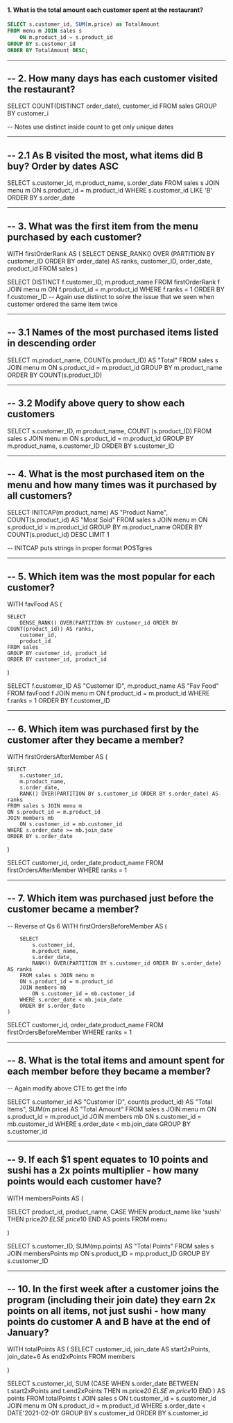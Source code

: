 


#### 1. What is the total amount each customer spent at the restaurant?


```SQL
SELECT s.customer_id, SUM(m.price) as TotalAmount
FROM menu m JOIN sales s
    ON m.product_id = s.product_id
GROUP BY s.customer_id
ORDER BY TotalAmount DESC;
```


------
-- 2. How many days has each customer visited the restaurant?
------

SELECT  COUNT(DISTINCT order_date), customer_id 
FROM sales
GROUP BY customer_i

-- Notes use distinct inside count to get only unique dates 

------
-- 2.1 As B visited the most, what items did B buy? Order by dates ASC
------
SELECT s.customer_id, m.product_name, s.order_date
FROM sales s JOIN menu m
	ON s.product_id = m.product_id
WHERE s.customer_id LIKE 'B'
ORDER BY s.order_date


------
-- 3. What was the first item from the menu purchased by each customer?
------

WITH firstOrderRank AS (
	SELECT DENSE_RANK() OVER (PARTITION BY customer_ID ORDER BY order_date) AS ranks, customer_ID, order_date, product_id
	FROM sales
)

SELECT DISTINCT f.customer_ID, m.product_name 
FROM firstOrderRank f JOIN menu m
	ON f.product_id = m.product_id
WHERE f.ranks = 1
ORDER BY f.customer_ID
-- Again use distinct to solve the issue that we seen when customer ordered the same item twice 

------
-- 3.1 Names of the most purchased items listed in descending order 
------
SELECT m.product_name, COUNT(s.product_ID) AS "Total"
FROM sales s JOIN menu m
	ON s.product_id = m.product_id
GROUP BY m.product_name
ORDER BY COUNT(s.product_ID)

------
-- 3.2 Modify above query to show each customers  
------
SELECT s.customer_ID, m.product_name, COUNT (s.product_ID)
FROM sales s JOIN menu m
	ON s.product_id = m.product_id
GROUP BY m.product_name, s.customer_ID
ORDER BY s.customer_ID

------
-- 4. What is the most purchased item on the menu and how many times was it purchased by all customers?
------

SELECT INITCAP(m.product_name) AS "Product Name", COUNT(s.product_id) AS "Most Sold" 
FROM sales s JOIN menu m 
	ON s.product_id = m.product_id
GROUP BY m.product_name
ORDER BY COUNT(s.product_id) DESC
LIMIT 1

-- INITCAP puts strings in proper format POSTgres

------
-- 5. Which item was the most popular for each customer?
------

WITH favFood AS (
	
	SELECT 
		DENSE_RANK() OVER(PARTITION BY customer_id ORDER BY COUNT(product_id)) AS ranks, 
		customer_id, 
		product_id
	FROM sales
	GROUP BY customer_id, product_id
	ORDER BY customer_id, product_id

)

SELECT 
	f.customer_ID AS "Customer ID", 
	m.product_name AS "Fav Food"
FROM favFood f JOIN menu m
	ON f.product_id = m.product_id
WHERE f.ranks = 1
ORDER BY f.customer_ID


------
-- 6. Which item was purchased first by the customer after they became a member?
------

WITH firstOrdersAfterMember AS (

	SELECT 
		s.customer_id, 
		m.product_name,
		s.order_date,
		RANK() OVER(PARTITION BY s.customer_id ORDER BY s.order_date) AS ranks
	FROM sales s JOIN menu m
	ON s.product_id = m.product_id
	JOIN members mb
		ON s.customer_id = mb.customer_id
	WHERE s.order_date >= mb.join_date
	ORDER BY s.order_date

)

SELECT customer_id, order_date,product_name
FROM firstOrdersAfterMember
WHERE ranks = 1

------
-- 7. Which item was purchased just before the customer became a member?
------

-- Reverse of Qs 6
WITH firstOrdersBeforeMember AS (
	
		SELECT 
			s.customer_id, 
			m.product_name,
			s.order_date,
			RANK() OVER(PARTITION BY s.customer_id ORDER BY s.order_date) AS ranks
		FROM sales s JOIN menu m
		ON s.product_id = m.product_id
		JOIN members mb
			ON s.customer_id = mb.customer_id
		WHERE s.order_date < mb.join_date
		ORDER BY s.order_date
	)

SELECT customer_id, order_date,product_name
FROM firstOrdersBeforeMember
WHERE ranks = 1

------
-- 8. What is the total items and amount spent for each member before they became a member?
------

-- Again modify above CTE to get the info 

SELECT 
	s.customer_id AS "Customer ID", 
	count(s.product_id) AS "Total Items",
	SUM(m.price) AS "Total Amount"
FROM sales s JOIN menu m
	ON s.product_id = m.product_id
JOIN members mb
	ON s.customer_id = mb.customer_id
WHERE s.order_date < mb.join_date
GROUP BY s.customer_id 

------
-- 9.  If each $1 spent equates to 10 points and sushi has a 2x points multiplier - how many points would each customer have?
------

WITH membersPoints AS (
	
SELECT product_id, product_name,
CASE
	WHEN product_name like 'sushi' THEN price*20
	ELSE price*10 
	END AS points
FROM menu

)

SELECT s.customer_ID, SUM(mp.points) AS "Total Points"
FROM sales s JOIN membersPoints mp 
	ON s.product_ID = mp.product_ID
GROUP BY s.customer_ID

------
-- 10. In the first week after a customer joins the program (including their join date) they earn 2x points on all items, not just sushi - how many points do customer A and B have at the end of January?
------

WITH totalPoints AS (
SELECT customer_id, 
	join_date AS start2xPoints, 
	join_date+6 As end2xPoints
FROM members

)

SELECT s.customer_id,
 	SUM (CASE
		 WHEN s.order_date BETWEEN t.start2xPoints and t.end2xPoints THEN m.price*20
		 ELSE m.price*10
		 END
) AS points
FROM totalPoints t JOIN sales s
	ON t.customer_id = s.customer_id
JOIN menu m
	ON s.product_id = m.product_id
WHERE s.order_date < DATE'2021-02-01'
GROUP BY s.customer_id
ORDER BY s.customer_id


```